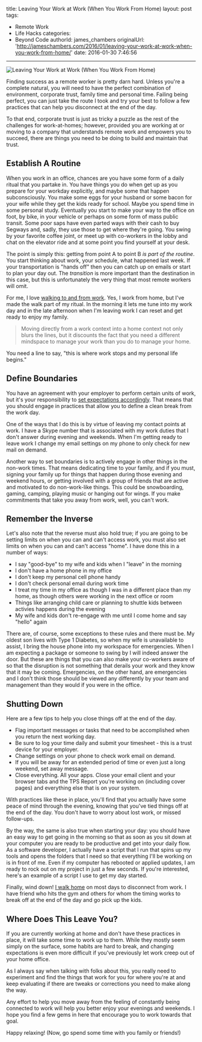 title: Leaving Your Work at Work (When You Work From Home)
layout: post
tags:
  - Remote Work
  - Life Hacks
categories:
  - Beyond Code
authorId: james_chambers
originalUrl: 'http://jameschambers.com/2016/01/leaving-your-work-at-work-when-you-work-from-home/'
date: 2016-01-30 7:46:56
---

![Leaving Your Work at Work (When You Work From Home)](https://jcblogimages.blob.core.windows.net:443/img/2016/01/shutting-down-banner.png)

Finding success as a remote worker is pretty darn hard. Unless you're a complete natural, you will need to have the perfect combination of environment, corporate trust, family time and personal time. Failing being perfect, you can just take the route I took and try your best to follow a few practices that can help you disconnect at the end of the day. 

<!-- more -->

To that end, corporate trust is just as tricky a puzzle as the rest of the challenges for work-at-homes; however, provided you are working at or moving to a company that understands remote work and empowers you to succeed, there are things you need to be doing to build and maintain that trust. 

## Establish A Routine

When you work in an office, chances are you have some form of a daily ritual that you partake in. You have things you do when get up as you prepare for your workday explicitly, and maybe some that happen subconsciously. You make some eggs for your husband or some bacon for your wife while they get the kids ready for school. Maybe you spend time in some personal study. Eventually you start to make your way to the office on foot, by bike, in your vehicle or perhaps on some form of mass public transit. Some poor saps have even parted ways with their cash to buy Segways and, sadly, they use those to get where they're going. You swing by your favorite coffee joint, or meet up with co-workers in the lobby and chat on the elevator ride and at some point you find yourself at your desk.

The point is simply this: getting from point A to point B _is part of the routine_. You start thinking about work, your schedule, what happened last week. If your transportation is "hands off" then you can catch up on emails or start to plan your day out. The _transition_ is more important than the destination in this case, but this is unfortunately the very thing that most remote workers will omit.

For me, I love [walking to and from work](http://jameschambers.com/2015/03/working-from-home-and-walking-to-work-surviving-remote-work/). Yes, I work from home, but I've made the walk part of my ritual. In the morning it lets me tune into my work day and in the late afternoon when I'm leaving work I can reset and get ready to enjoy my family. 

>Moving directly from a work context into a home context not only blurs the lines, but it discounts the fact that you need a different mindspace to manage your work than you do to manage your home.

You need a line to say, "this is where work stops and my personal life begins."

## Define Boundaries

You have an agreement with your employer to perform certain units of work, but it's your responsibility to [set expectations accordingly](http://jameschambers.com/2016/01/work-is-not-life/). That means that you should engage in practices that allow you to define a clean break from the work day.

One of the ways that I do this is by virtue of leaving my contact points at work. I have a Skype number that is associated with my work duties that I don't answer during evening and weekends. When I'm getting ready to leave work I change my email settings on my phone to only check for new mail on demand. 

Another way to set boundaries is to actively engage in other things in the non-work times. That means dedicating time to your family, and if you must, signing your family up for things that happen during those evening and weekend hours, or getting involved with a group of friends that are active and motivated to do non-work-like things. This could be snowboarding, gaming, camping, playing music or hanging out for wings. If you make commitments that take you away from work, well, you can't work.  

## Remember the Inverse

Let's also note that the reverse must also hold true; if you are going to be setting limits on when you can and can't access work, you must also set limits on when you can and can't access "home".  I have done this in a number of ways:

 - I say "good-bye" to my wife and kids when I "leave" in the morning
 - I don't have a home phone in my office
 - I don't keep my personal cell phone handy
 - I don't check personal email during work time
 - I treat my time in my office as though I was in a different place than my home, as though others were working in the next office or room
 - Things like arranging child care or planning to shuttle kids between activies happens during the evening
 - My wife and kids don't re-engage with me until I come home and say "hello" again

There are, of course, some exceptions to these rules and there must be. My oldest son lives with Type 1 Diabetes, so when my wife is unavailable to assist, I bring the house phone into my workspace for emergencies. When I am expecting a package or someone to swing by I will indeed answer the door. But these are things that you can also make your co-workers aware of so that the disruption is not something that derails your work and they know that it may be coming.  Emergencies, on the other hand, are emergencies and I don't think those should be viewed any differently by your team and management than they would if you were in the office.

## Shutting Down

Here are a few tips to help you close things off at the end of the day. 
- Flag important messages or tasks that need to be accomplished when you return the next working day.
- Be sure to log your time daily and submit your timesheet - this is a trust device for your employer.
- Change settings on your phone to check work email on demand.
- If you will be away for an extended period of time or even just a long weekend, set away message.
- Close everything. All your apps. Close your email client and your browser tabs and the TPS Report you're working on (including cover pages) and everything else that is on your system.

With practices like these in place, you'll find that you actually have some peace of mind through the evening, knowing that you've tied things off at the end of the day. You don't have to worry about lost work, or missed follow-ups. 

By the way, the same is also true when starting your day: you should have an easy way to get going in the morning so that as soon as you sit down at your computer you are ready to be productive and get into your daily flow. As a software developer, I actually have a script that I run that spins up my tools and opens the folders that I need so that everything I'll be working on is in front of me. Even if my computer has rebooted or applied updates, I am ready to rock out on my project in just a few seconds.  If you're interested, here's an example of a script I use to get my day started.

<script src="https://gist.github.com/MisterJames/8a1548564202a1b96d1a.js"></script>

Finally, wind down! [I walk home](http://jameschambers.com/2015/03/working-from-home-and-walking-to-work-surviving-remote-work/) on most days to disconnect from work. I have friend who hits the gym and others for whom the timing works to break off at the end of the day and go pick up the kids.

## Where Does This Leave You?

If you are currently working at home and don't have these practices in place, it will take some time to work up to them. While they mostly seem simply on the surface, some habits are hard to break, and changing expectations is even more difficult if you've previously let work creep out of your home office.

As I always say when talking with folks about this, you really need to experiment and find the things that work for you for where you're at and keep evaluating if there are tweaks or corrections you need to make along the way.

Any effort to help you move away from the feeling of constantly being connected to work will help you better enjoy your evenings and weekends. I hope you find a few gems in here that encourage you to work towards that goal.

Happy relaxing! (Now, go spend some time with you family or friends!)